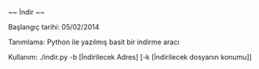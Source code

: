 ~~ İndir ~~

Başlangıç tarihi: 05/02/2014

Tanımlama:
Python ile yazılmış basit bir indirme aracı

Kullanım:
./indir.py -b [İndirilecek Adres] [-k [İndirilecek dosyanın konumu]]
